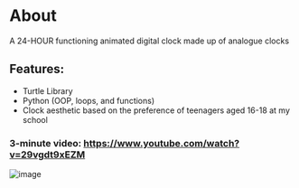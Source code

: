 # About
A 24-HOUR functioning animated digital clock made up of analogue clocks 

## Features:
- Turtle Library
- Python (OOP, loops, and functions)
-  Clock aesthetic based on the preference of teenagers aged 16-18 at my school 


### 3-minute video: https://www.youtube.com/watch?v=29vgdt9xEZM


![image](https://user-images.githubusercontent.com/83513279/167294171-01ccc65c-fd9a-410a-baa6-bdb52c8a1fc1.png)


